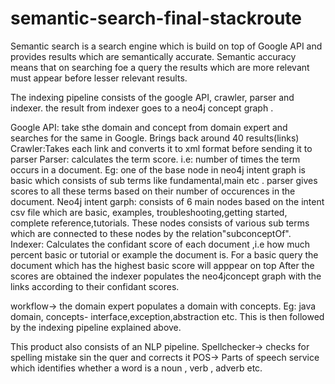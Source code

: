 # semantic-search-final-stackroute
Semantic search is a search engine which is build on top of Google API and provides results which are semantically accurate. Semantic accuracy 
means that on searching foe a query the results which are more relevant must appear before lesser relevant results.

The indexing pipeline consists of the google API, crawler, parser and indexer. the result from indexer goes to a neo4j concept graph .

Google API: take sthe domain and concept from domain expert and searches for the same in Google. Brings back around 40 results(links) 
Crawler:Takes each link and converts it to xml format before sending it to parser
Parser: calculates the term score. i.e: number of times the term occurs in a document. Eg: one of the base node in neo4j intent graph is
basic which consists of sub terms like fundamental,main etc . parser gives scores to all these terms based on their number of occurences in 
the document.
Neo4j intent garph: consists of 6 main nodes based on the intent csv file which are basic, examples, troubleshooting,getting started,
complete reference,tutorials. These nodes consists of various sub terms which are connected to these nodes by the relation"subconceptOf".
Indexer: Calculates the confidant score of each document ,i.e how much percent basic or tutorial or example the document is. For a basic
query the document which has the highest basic score will apppear on top 
After the scores are obtained the indexer populates the neo4jconcept graph with the links according to their confidant scores.

workflow-> the domain expert populates a domain with concepts. Eg: java domain, concepts- interface,exception,abstraction etc.
This is then followed by the indexing pipeline explained above.


This product also consists of an NLP pipeline.
Spellchecker-> checks for spelling mistake sin the quer and corrects it
POS-> Parts of speech service which identifies whether a word is a noun , verb , adverb etc.
